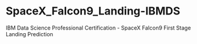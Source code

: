 # SpaceX_Falcon9_Landing-IBMDS
IBM Data Science Professional Certification - SpaceX Falcon9 First Stage Landing Prediction
